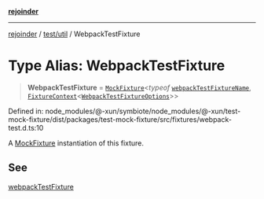 [**rejoinder**](../../../README.md)

***

[rejoinder](../../../README.md) / [test/util](../README.md) / WebpackTestFixture

# Type Alias: WebpackTestFixture

> **WebpackTestFixture** = [`MockFixture`](MockFixture.md)\<*typeof* [`webpackTestFixtureName`](../variables/webpackTestFixtureName.md), [`FixtureContext`](FixtureContext.md)\<[`WebpackTestFixtureOptions`](WebpackTestFixtureOptions.md)\>\>

Defined in: node\_modules/@-xun/symbiote/node\_modules/@-xun/test-mock-fixture/dist/packages/test-mock-fixture/src/fixtures/webpack-test.d.ts:10

A [MockFixture](MockFixture.md) instantiation of this fixture.

## See

[webpackTestFixture](../functions/webpackTestFixture.md)
